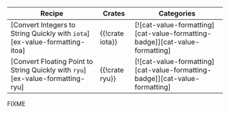 | Recipe | Crates | Categories |
|--------|--------|------------|
| [Convert Integers to String Quickly with `iota`][ex-value-formatting-itoa] | {{!crate iota}} | [![cat-value-formatting][cat-value-formatting-badge]][cat-value-formatting] |
| [Convert Floating Point to String Quickly with `ryu`][ex-value-formatting-ryu] | {{!crate ryu}} | [![cat-value-formatting][cat-value-formatting-badge]][cat-value-formatting] |

<div class="hidden">
FIXME
</div>
